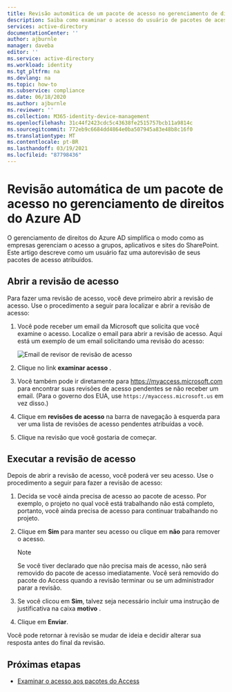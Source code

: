 ```yaml
---
title: Revisão automática de um pacote de acesso no gerenciamento de direitos do Azure AD
description: Saiba como examinar o acesso do usuário de pacotes de acesso de gerenciamento de direitos em Azure Active Directory revisões de acesso (versão prévia).
services: active-directory
documentationCenter: ''
author: ajburnle
manager: daveba
editor: ''
ms.service: active-directory
ms.workload: identity
ms.tgt_pltfrm: na
ms.devlang: na
ms.topic: how-to
ms.subservice: compliance
ms.date: 06/18/2020
ms.author: ajburnle
ms.reviewer: ''
ms.collection: M365-identity-device-management
ms.openlocfilehash: 31c44f2423cdc5c43638fe2515757bcb11a9814c
ms.sourcegitcommit: 772eb9c6684dd4864e0ba507945a83e48b8c16f0
ms.translationtype: MT
ms.contentlocale: pt-BR
ms.lasthandoff: 03/19/2021
ms.locfileid: "87798436"
---
```

# <a name="self-review-of-an-access-package-in-azure-ad-entitlement-management"></a>Revisão automática de um pacote de acesso no gerenciamento de direitos do Azure AD

O gerenciamento de direitos do Azure AD simplifica o modo como as empresas gerenciam o acesso a grupos, aplicativos e sites do SharePoint. Este artigo descreve como um usuário faz uma autorevisão de seus pacotes de acesso atribuídos.

## <a name="open-the-access-review"></a>Abrir a revisão de acesso

Para fazer uma revisão de acesso, você deve primeiro abrir a revisão de acesso. Use o procedimento a seguir para localizar e abrir a revisão de acesso:

1. Você pode receber um email da Microsoft que solicita que você examine o acesso. Localize o email para abrir a revisão de acesso. Aqui está um exemplo de um email solicitando uma revisão do acesso: 
    
    ![Email de revisor de revisão de acesso](./media/entitlement-management-access-reviews-review-access/self-review-reviewer-email.png)

1. Clique no link **examinar acesso** .

1. Você também pode ir diretamente para https://myaccess.microsoft.com para encontrar suas revisões de acesso pendentes se não receber um email.  (Para o governo dos EUA, use `https://myaccess.microsoft.us` em vez disso.)

1. Clique em **revisões de acesso** na barra de navegação à esquerda para ver uma lista de revisões de acesso pendentes atribuídas a você.


1.  Clique na revisão que você gostaria de começar.

## <a name="perform-the-access-review"></a>Executar a revisão de acesso

Depois de abrir a revisão de acesso, você poderá ver seu acesso. Use o procedimento a seguir para fazer a revisão de acesso:

1.  Decida se você ainda precisa de acesso ao pacote de acesso. Por exemplo, o projeto no qual você está trabalhando não está completo, portanto, você ainda precisa de acesso para continuar trabalhando no projeto.

1.  Clique em **Sim** para manter seu acesso ou clique em **não** para remover o acesso.
    >[!NOTE]
    >Se você tiver declarado que não precisa mais de acesso, não será removido do pacote de acesso imediatamente. Você será removido do pacote do Access quando a revisão terminar ou se um administrador parar a revisão.

1.  Se você clicou em **Sim**, talvez seja necessário incluir uma instrução de justificativa na caixa **motivo** .

1.  Clique em **Enviar**.

Você pode retornar à revisão se mudar de ideia e decidir alterar sua resposta antes do final da revisão.

## <a name="next-steps"></a>Próximas etapas

- [Examinar o acesso aos pacotes do Access](entitlement-management-access-reviews-review-access.md) 

